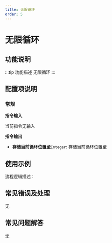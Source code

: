```yaml
---
title: 无限循环
order: 5
---
```


# 无限循环

## 功能说明

:::tip 功能描述
无限循环
:::

## 配置项说明

### 常规

**指令输入**

当前指令无输入


**指令输出**

- **存储当前循环位置至**`Integer`: 存储当前循环位置至

## 使用示例

流程逻辑描述：

## 常见错误及处理

无

## 常见问题解答

无

